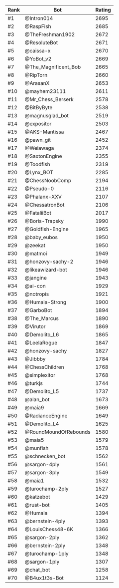 Rank|Bot|Rating
---|---|---
#1|@Intron014|2695
#2|@RaspFish|2685
#3|@TheFreshman1902|2672
#4|@ResoluteBot|2671
#5|@caissa-x|2670
#6|@YoBot_v2|2669
#7|@The_Magnificent_Bob|2665
#8|@RipTorn|2660
#9|@ArasanX|2653
#10|@mayhem23111|2611
#11|@Mr_Chess_Berserk|2578
#12|@BitByByte|2538
#13|@magnusglad_bot|2519
#14|@expositor|2503
#15|@AKS-Mantissa|2467
#16|@pawn_git|2452
#17|@Weiawaga|2374
#18|@SaxtonEngine|2355
#19|@Toodfish|2319
#20|@Lynx_BOT|2285
#21|@ChessNoobComp|2194
#22|@Pseudo-0|2116
#23|@Phalanx-XXV|2107
#24|@ChessatronBot|2106
#25|@FataliiBot|2017
#26|@Boris-Trapsky|1990
#27|@Goldfish-Engine|1965
#28|@baby_eubos|1950
#29|@zeekat|1950
#30|@matmoi|1949
#31|@honzovy-sachy-2|1946
#32|@likeawizard-bot|1946
#33|@jangine|1943
#34|@ai-con|1929
#35|@notropis|1921
#36|@Humaia-Strong|1900
#37|@GarboBot|1894
#38|@The_Marcus|1890
#39|@Virutor|1869
#40|@Demolito_L6|1865
#41|@LeelaRogue|1847
#42|@honzovy-sachy|1827
#43|@Jibbby|1784
#44|@ChessChildren|1768
#45|@simplexitor|1768
#46|@turkjs|1744
#47|@Demolito_L5|1737
#48|@alan_bot|1673
#49|@maia9|1669
#50|@RadianceEngine|1649
#51|@Demolito_L4|1625
#52|@RoundMoundOfRebounds|1580
#53|@maia5|1579
#54|@munfish|1578
#55|@schnecken_bot|1562
#56|@sargon-4ply|1561
#57|@sargon-3ply|1549
#58|@maia1|1532
#59|@turochamp-2ply|1527
#60|@katzebot|1429
#61|@rust-bot|1405
#62|@Humaia|1394
#63|@bernstein-4ply|1393
#64|@LouisChess48-6K|1366
#65|@sargon-2ply|1362
#66|@bernstein-2ply|1348
#67|@turochamp-1ply|1348
#68|@sargon-1ply|1307
#69|@chat_bot|1258
#70|@B4ux1t3s-Bot|1124
